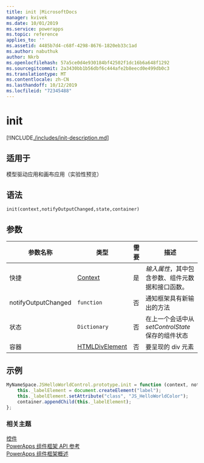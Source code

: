 ```yaml
---
title: init |MicrosoftDocs
manager: kvivek
ms.date: 10/01/2019
ms.service: powerapps
ms.topic: reference
applies_to: ''
ms.assetid: 4485b7d4-c68f-4298-8676-1820eb33c1ad
ms.author: nabuthuk
author: Nkrb
ms.openlocfilehash: 57a5ce0d4e930184bf42502f1dc16b6a648f1292
ms.sourcegitcommit: 2a3430bb1b56dbf6c444afe2b8eecd0e499db0c3
ms.translationtype: MT
ms.contentlocale: zh-CN
ms.lasthandoff: 10/12/2019
ms.locfileid: "72345488"
---
```

# <a name="init"></a>init

[!INCLUDE[./includes/init-description.md](./includes/init-description.md)]

## <a name="available-for"></a>适用于 

模型驱动应用和画布应用（实验性预览）

## <a name="syntax"></a>语法

`init(context,notifyOutputChanged,state,container)`

## <a name="parameters"></a>参数

| 参数名称|类型|需要|描述|
| ------------- |----|--------|-----------|
|快捷|[Context](../context.md)|是|*输入属性*，其中包含参数、组件元数据和接口函数。|
|notifyOutputChanged|`function`|否|通知框架具有新输出的方法|
|状态|`Dictionary`|否|在上一个会话中从*setControlState*保存的组件状态|
|容器|[HTMLDivElement](https://developer.mozilla.org/docs/Web/API/HTMLDivElement)|否|要呈现的 div 元素|

## <a name="example"></a>示例

```JavaScript
MyNameSpace.JSHelloWorldControl.prototype.init = function (context, notifyOutputChanged, state, container) {
    this._labelElement = document.createElement("label");
    this._labelElement.setAttribute("class", "JS_HelloWorldColor");
    container.appendChild(this._labelElement);
};
```

### <a name="related-topics"></a>相关主题

[控件](../control.md)<br/>
[PowerApps 组件框架 API 参考](../../reference/index.md)<br/>
[PowerApps 组件框架概述](../../overview.md)
